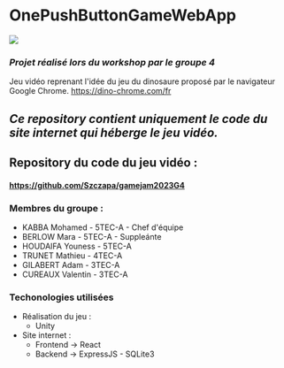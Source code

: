 # OnePushButtonGameWebApp
![](https://www.efficom.fr/images/Master_Logo_EFFICOM-1.png)

### _Projet réalisé lors du workshop par le groupe 4_
Jeu vidéo reprenant l'idée du jeu du dinosaure proposé par le navigateur Google Chrome.
https://dino-chrome.com/fr

## ___Ce repository contient uniquement le code du site internet qui héberge le jeu vidéo.___

## Repository du code du jeu vidéo :
#### https://github.com/Szczapa/gamejam2023G4

### Membres du groupe :
- KABBA Mohamed - 5TEC-A - Chef d'équipe
- BERLOW Mara - 5TEC-A - Suppleánte
- HOUDAIFA Youness - 5TEC-A
- TRUNET Mathieu - 4TEC-A
- GILABERT Adam - 3TEC-A
- CUREAUX Valentin - 3TEC-A

### Techonologies utilisées
- Réalisation du jeu :
    - Unity
- Site internet : 
    - Frontend -> React
    - Backend -> ExpressJS - SQLite3
